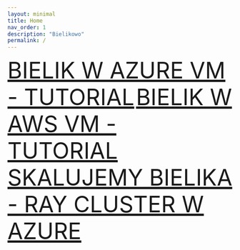 ```yaml
---
layout: minimal
title: Home
nav_order: 1
description: "Bielikowo"
permalink: /
---
```


<span class="luckiest" style="font-size: 50px;"><a href="/bielikowo/bielik-w-azure-vm/index.html">BIELIK W AZURE VM - TUTORIAL</a></span>
<span class="luckiest" style="font-size: 50px;"><a href="/bielikowo/bielik-w-aws-vm/index.html">BIELIK W AWS VM - TUTORIAL</a></span>
<span class="luckiest" style="font-size: 50px;"><a href="/bielikowo/bielik-w-ray/index.html">SKALUJEMY BIELIKA - RAY CLUSTER W AZURE</a></span>
<!--<div class="video-container">
    <iframe src="https://www.youtube.com/embed/NuUI4NfnxoY" frameborder="0" allowfullscreen></iframe>
</div>-->


